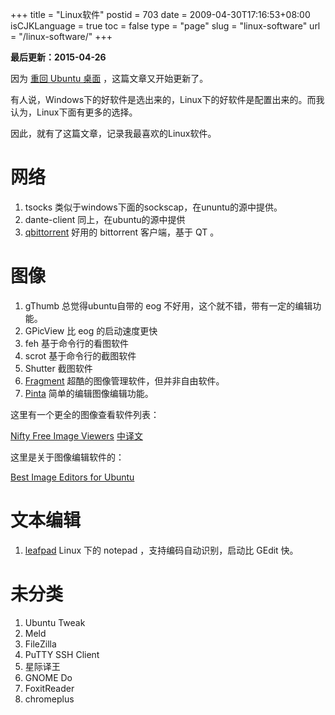 +++
title = "Linux软件"
postid = 703
date = 2009-04-30T17:16:53+08:00
isCJKLanguage = true
toc = false
type = "page"
slug = "linux-software"
url = "/linux-software/"
+++


**最后更新：2015-04-26**

因为 [重回 Ubuntu 桌面][1] ，这篇文章又开始更新了。


有人说，Windows下的好软件是选出来的，Linux下的好软件是配置出来的。而我认为，Linux下面有更多的选择。  

因此，就有了这篇文章，记录我最喜欢的Linux软件。

# 网络

1. tsocks 类似于windows下面的sockscap，在ununtu的源中提供。
2. dante-client 同上，在ubuntu的源中提供
3. [qbittorrent][2] 好用的 bittorrent 客户端，基于 QT 。

# 图像

1. gThumb 总觉得ubuntu自带的 eog 不好用，这个就不错，带有一定的编辑功能。
2. GPicView 比 eog 的启动速度更快
3. feh 基于命令行的看图软件
4. scrot 基于命令行的截图软件
5. Shutter 截图软件
6. [Fragment][5] 超酷的图像管理软件，但并非自由软件。
7. [Pinta][6] 简单的编辑图像编辑功能。

这里有一个更全的图像查看软件列表：

[Nifty Free Image Viewers][3] [中译文][4]

这里是关于图像编辑软件的：

[Best Image Editors for Ubuntu][7]

# 文本编辑

1. [leafpad][8] Linux 下的 notepad ，支持编码自动识别，启动比 GEdit 快。

# 未分类

1.  Ubuntu Tweak
1.  Meld
1.  FileZilla
1.  PuTTY SSH Client
1.  星际译王
1.  GNOME Do
1.  FoxitReader
1. chromeplus

[1]:https://blog.zengrong.net/post/2262.html
[2]: http://qbittorrent.com
[3]: http://www.linuxlinks.com/article/20141018070111434/ImageViewers.html
[4]: http://linux.cn/article-4066-1.html
[5]: http://www.fragmentapp.info/
[6]: http://pinta-project.com/
[7]: http://www.junauza.com/2012/09/best-image-editors-for-ubuntu.html
[8]: http://www.linuxalt.com/linux-software/leafpad.html
